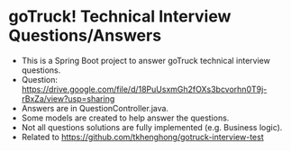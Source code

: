 # goTruck! Technical Interview Questions/Answers

* This is a Spring Boot project to answer goTruck technical interview questions.
* Question: https://drive.google.com/file/d/18PuUsxmGh2fOXs3bcvorhn0T9j-rBxZa/view?usp=sharing
* Answers are in QuestionController.java.
* Some models are created to help answer the questions.
* Not all questions solutions are fully implemented (e.g. Business logic).
* Related to https://github.com/tkhenghong/gotruck-interview-test
